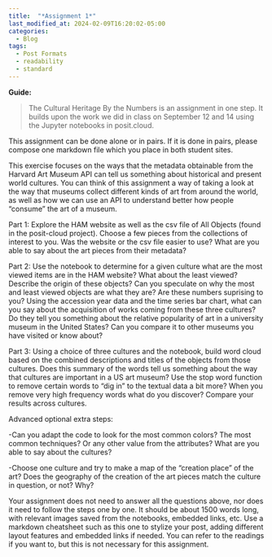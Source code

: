 ```yaml
---
title:  "*Assignment 1*"
last_modified_at: 2024-02-09T16:20:02-05:00
categories:
  - Blog
tags:
  - Post Formats
  - readability
  - standard
---
```

**Guide:**
>The Cultural Heritage By the Numbers is an assignment in one step. It builds upon the work we did in class on September 12 and 14 using the Jupyter notebooks in posit.cloud.

This assignment can be done alone or in pairs. If it is done in pairs, please compose one markdown file which you place in both student sites.

This exercise focuses on the ways that the metadata obtainable from the Harvard Art Museum API can tell us something about historical and present world cultures. You can think of this assignment a way of taking a look at the way that museums collect different kinds of art from around the world, as well as how we can use an API to understand better how people “consume” the art of a museum.

Part 1: Explore the HAM website as well as the csv file of All Objects (found in the posit-cloud project). Choose a few pieces from the collections of interest to you. Was the website or the csv file easier to use? What are you able to say about the art pieces from their metadata?

Part 2: Use the notebook to determine for a given culture what are the most viewed items are in the HAM website? What about the least viewed? Describe the origin of these objects? Can you speculate on why the most and least viewed objects are what they are? Are these numbers suprising to you? Using the accession year data and the time series bar chart, what can you say about the acquisition of works coming from these three cultures? Do they tell you something about the relative popularity of art in a university museum in the United States? Can you compare it to other museums you have visited or know about?

Part 3: Using a choice of three cultures and the notebook, build word cloud based on the combined descriptions and titles of the objects from those cultures. Does this summary of the words tell us something about the way that cultures are important in a US art museum? Use the stop word function to remove certain words to “dig in” to the textual data a bit more? When you remove very high frequency words what do you discover? Compare your results across cultures.

Advanced optional extra steps:

-Can you adapt the code to look for the most common colors? The most common techniques? Or any other value from the attributes? What are you able to say about the cultures?

-Choose one culture and try to make a map of the “creation place” of the art? Does the geography of the creation of the art pieces match the culture in question, or not? Why?

Your assignment does not need to answer all the questions above, nor does it need to follow the steps one by one. It should be about 1500 words long, with relevant images saved from the notebooks, embedded links, etc. Use a markdown cheatsheet such as this one to stylize your post, adding different layout features and embedded links if needed. You can refer to the readings if you want to, but this is not necessary for this assignment.

